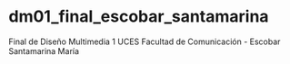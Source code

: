 # dm01_final_escobar_santamarina
Final de Diseño Multimedia 1 UCES Facultad de Comunicación - Escobar Santamarina María 
